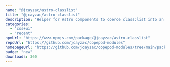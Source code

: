 ```yaml
---
name: "@jcayzac/astro-classlist"
title: "@jcayzac/astro-classlist"
description: "Helper for Astro components to coerce class:list into an array of strings."
categories:
  - "css+ui"
  - "recent"
npmUrl: "https://www.npmjs.com/package/@jcayzac/astro-classlist"
repoUrl: "https://github.com/jcayzac/copepod-modules"
homepageUrl: "https://github.com/jcayzac/copepod-modules/tree/main/packages/astro-classlist#readme"
badge: "new"
downloads: 360
---
```

